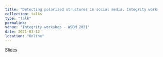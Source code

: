 ```yaml
---
title: "Detecting polarized structures in social media. Integrity workshop - WSDM 2021."
collection: talks
type: "Talk"
permalink: 
venue: "Integrity workshop - WSDM 2021"
date: 2021-03-12
location: "Online"
---
```

[Slides](/files/wsdm_integrity.pdf)


